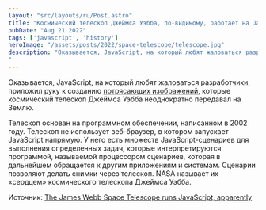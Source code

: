 ```yaml
---
layout: "src/layouts/ru/Post.astro"
title: "Космический телескоп Джеймса Уэбба, по-видимому, работает на JavaScript"
pubDate: "Aug 21 2022"
tags: ['javascript', 'history']
heroImage: "/assets/posts/2022/space-telescope/telescope.jpg"
description: "Оказывается, JavaScript, на который любят жаловаться разработчики, приложил руку к созданию [потрясающих изображений](https://www.theverge.com/2022/7/12/23202989/james-webb-space-telescope-first-images-vs-hubbles-epic-shots), которые космический телескоп Джеймса Уэбба неоднократно передавал на Землю. 
"
---
```


Оказывается, JavaScript, на который любят жаловаться разработчики, приложил руку к созданию [потрясающих изображений](https://www.theverge.com/2022/7/12/23202989/james-webb-space-telescope-first-images-vs-hubbles-epic-shots), которые космический телескоп Джеймса Уэбба неоднократно передавал на Землю.

Телескоп основан на программном обеспечении, написанном в 2002 году. Телескоп не использует веб-браузер, в котором запускает JavaScript напрямую. У него есть множеств JavaScript-сценариев для выполнения определенных задач, которые интерпретируются программой, называемой процессором сценариев, которая в дальнейшем обращается к другим приложениям и системам. Сценарии позволяют делать снимки через телескоп. NASA называет их «сердцем» космического телескопа Джеймса Уэбба.

Источник: [The James Webb Space Telescope runs JavaScript, apparently](https://www.theverge.com/2022/8/18/23206110/james-webb-space-telescope-javascript-jwst-instrument-control)
